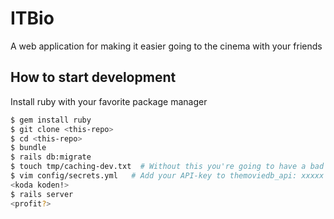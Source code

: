 # ITBio
A web application for making it easier going to the cinema with your friends

## How to start development
Install ruby with your favorite package manager

```sh
$ gem install ruby
$ git clone <this-repo>
$ cd <this-repo>
$ bundle
$ rails db:migrate
$ touch tmp/caching-dev.txt  # Without this you're going to have a bad time...
$ vim config/secrets.yml   # Add your API-key to themoviedb_api: xxxxx
<koda koden!>
$ rails server
<profit?>
```
